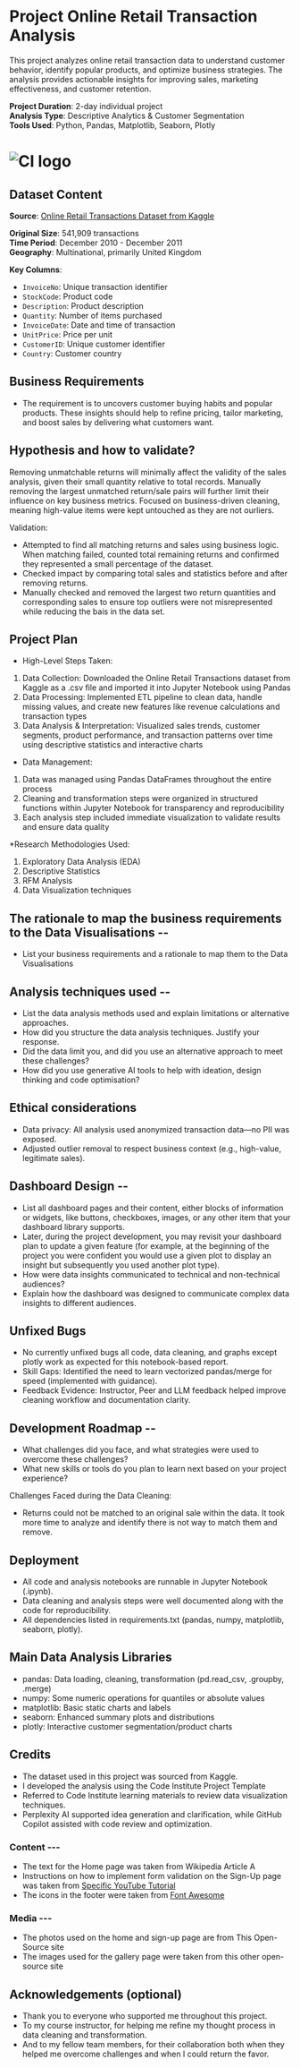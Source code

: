 # Project Online Retail Transaction Analysis

This project analyzes online retail transaction data to understand customer behavior, identify popular products, and optimize business strategies. The analysis provides actionable insights for improving sales, marketing effectiveness, and customer retention.

**Project Duration**: 2-day individual project  
**Analysis Type**: Descriptive Analytics & Customer Segmentation  
**Tools Used**: Python, Pandas, Matplotlib, Seaborn, Plotly

# ![CI logo](https://codeinstitute.s3.amazonaws.com/fullstack/ci_logo_small.png)


## Dataset Content
**Source**: [Online Retail Transactions Dataset from Kaggle](https://www.kaggle.com/datasets/abhishekrp1517/online-retail-transactions-dataset)

**Original Size**: 541,909 transactions  
**Time Period**: December 2010 - December 2011  
**Geography**: Multinational, primarily United Kingdom

**Key Columns**:
- `InvoiceNo`: Unique transaction identifier
- `StockCode`: Product code
- `Description`: Product description
- `Quantity`: Number of items purchased
- `InvoiceDate`: Date and time of transaction
- `UnitPrice`: Price per unit
- `CustomerID`: Unique customer identifier
- `Country`: Customer country


## Business Requirements
* The requirement is to uncovers customer buying habits and popular products. These insights should help to refine pricing, tailor marketing, and boost sales by delivering what customers want.


## Hypothesis and how to validate?
Removing unmatchable returns will minimally affect the validity of the sales analysis, given their small quantity relative to total records. Manually removing the largest unmatched return/sale pairs will further limit their influence on key business metrics. Focused on business-driven cleaning, meaning high-value items were kept untouched as they are not ourliers.

Validation:
* Attempted to find all matching returns and sales using business logic. When matching failed, counted total remaining returns and confirmed they represented a small percentage of the dataset.
* Checked impact by comparing total sales and statistics before and after removing returns.
* Manually checked and removed the largest two return quantities and corresponding sales to ensure top outliers were not misrepresented while reducing the bais in the data set. 

## Project Plan
* High-Level Steps Taken:
1. Data Collection: Downloaded the Online Retail Transactions dataset from Kaggle as a .csv file and imported it into Jupyter Notebook using Pandas
2. Data Processing: Implemented ETL pipeline to clean data, handle missing values, and create new features like revenue calculations and transaction types
3. Data Analysis & Interpretation: Visualized sales trends, customer segments, product performance, and transaction patterns over time using descriptive statistics and interactive charts

* Data Management:
1. Data was managed using Pandas DataFrames throughout the entire process
2. Cleaning and transformation steps were organized in structured functions within Jupyter Notebook for transparency and reproducibility
3. Each analysis step included immediate visualization to validate results and ensure data quality

*Research Methodologies Used:
1. Exploratory Data Analysis (EDA)
2. Descriptive Statistics 
3. RFM Analysis
4. Data Visualization techniques 

## The rationale to map the business requirements to the Data Visualisations --
* List your business requirements and a rationale to map them to the Data Visualisations

## Analysis techniques used --
* List the data analysis methods used and explain limitations or alternative approaches.
* How did you structure the data analysis techniques. Justify your response.
* Did the data limit you, and did you use an alternative approach to meet these challenges?
* How did you use generative AI tools to help with ideation, design thinking and code optimisation?

## Ethical considerations
* Data privacy: All analysis used anonymized transaction data—no PII was exposed.
* Adjusted outlier removal to respect business context (e.g., high-value, legitimate sales).

## Dashboard Design --
* List all dashboard pages and their content, either blocks of information or widgets, like buttons, checkboxes, images, or any other item that your dashboard library supports.
* Later, during the project development, you may revisit your dashboard plan to update a given feature (for example, at the beginning of the project you were confident you would use a given plot to display an insight but subsequently you used another plot type).
* How were data insights communicated to technical and non-technical audiences?
* Explain how the dashboard was designed to communicate complex data insights to different audiences. 

## Unfixed Bugs
* No currently unfixed bugs all code, data cleaning, and graphs except plotly work as expected for this notebook-based report.
* Skill Gaps: Identified the need to learn vectorized pandas/merge for speed (implemented with guidance).
* Feedback Evidence: Instructor, Peer and LLM feedback helped improve cleaning workflow and documentation clarity. 

## Development Roadmap --
* What challenges did you face, and what strategies were used to overcome these challenges?
* What new skills or tools do you plan to learn next based on your project experience? 

Challenges Faced during the Data Cleaning:
* Returns could not be matched to an original sale within the data. It took more time to analyze and identify there is not way to match them and remove. 


## Deployment
* All code and analysis notebooks are runnable in Jupyter Notebook (.ipynb).
* Data cleaning and analysis steps were well documented along with the code for reproducibility.
* All dependencies listed in requirements.txt (pandas, numpy, matplotlib, seaborn, plotly).

## Main Data Analysis Libraries
* pandas: Data loading, cleaning, transformation (pd.read_csv, .groupby, .merge)
* numpy: Some numeric operations for quantiles or absolute values
* matplotlib: Basic static charts and labels
* seaborn: Enhanced summary plots and distributions
* plotly: Interactive customer segmentation/product charts

## Credits 
* The dataset used in this project was sourced from Kaggle.
* I developed the analysis using the Code Institute Project Template 
* Referred to Code Institute learning materials to review data visualization techniques.
* Perplexity AI supported idea generation and clarification, while GitHub Copilot assisted with code review and optimization.


### Content ---

- The text for the Home page was taken from Wikipedia Article A
- Instructions on how to implement form validation on the Sign-Up page was taken from [Specific YouTube Tutorial](https://www.youtube.com/)
- The icons in the footer were taken from [Font Awesome](https://fontawesome.com/)

### Media ---

- The photos used on the home and sign-up page are from This Open-Source site
- The images used for the gallery page were taken from this other open-source site


## Acknowledgements (optional)
* Thank you to everyone who supported me throughout this project.
* To my course instructor, for helping me refine my thought process in data cleaning and transformation.
* And to my fellow team members, for their collaboration both when they helped me overcome challenges and when I could return the favor.
